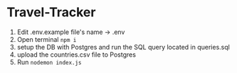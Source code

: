 # Travel-Tracker

1. Edit .env.example file's name -> .env
2. Open terminal `npm i`
3. setup the DB with Postgres and run the SQL query located in queries.sql
4. upload the countries.csv file to Postgres
5. Run `nodemon index.js`
